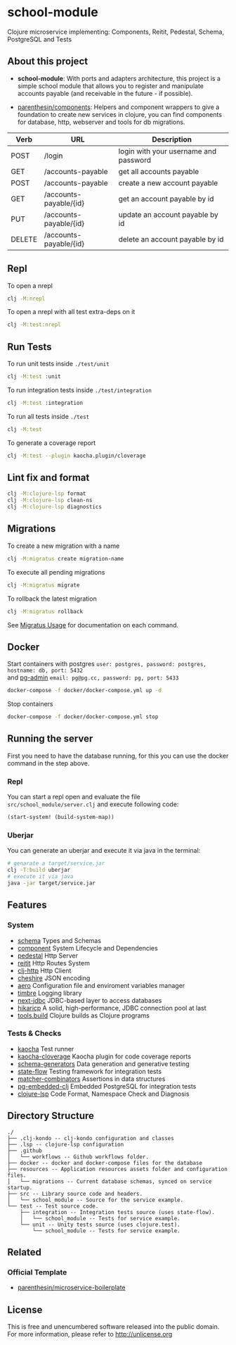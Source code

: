 # school-module

Clojure microservice implementing: Components, Reitit, Pedestal, Schema, PostgreSQL and Tests

## About this project
 - **school-module**: With ports and adapters architecture, this project is a simple school module that allows you to register and manipulate accounts payable (and receivable in the future - if possible).

- [parenthesin/components](https://github.com/parenthesin/components): Helpers and component wrappers to give a foundation to create new services in clojure,
you can find components for database, http, webserver and tools for db migrations.

Verb   | URL                    | Description
------ | ---------------------- | ------------------------------------------------
POST   | /login                 | login with your username and password  
GET    | /accounts-payable      | get all accounts payable
POST   | /accounts-payable      | create a new account payable
GET    | /accounts-payable/{id} | get an account payable by id
PUT    | /accounts-payable/{id} | update an account payable by id
DELETE | /accounts-payable/{id} | delete an account payable by id 

## Repl
To open a nrepl
```bash
clj -M:nrepl
```
To open a nrepl with all test extra-deps on it
```bash
clj -M:test:nrepl
```

## Run Tests
To run unit tests inside `./test/unit`
```bash
clj -M:test :unit
```
To run integration tests inside `./test/integration`
```bash
clj -M:test :integration
```
To run all tests inside `./test`
```bash
clj -M:test
```
To generate a coverage report 
```bash
clj -M:test --plugin kaocha.plugin/cloverage
```

## Lint fix and format

```bash
clj -M:clojure-lsp format
clj -M:clojure-lsp clean-ns
clj -M:clojure-lsp diagnostics
```

## Migrations
To create a new migration with a name
```bash
clj -M:migratus create migration-name
```
To execute all pending migrations
```bash
clj -M:migratus migrate
```
To rollback the latest migration
```bash
clj -M:migratus rollback
```
See [Migratus Usage](https://github.com/yogthos/migratus#usage) for documentation on each command.


## Docker
Start containers with postgres `user: postgres, password: postgres, hostname: db, port: 5432`  
and [pg-admin](http://localhost:5433) `email: pg@pg.cc, password: pg, port: 5433`
```bash
docker-compose -f docker/docker-compose.yml up -d
```
Stop containers
```bash
docker-compose -f docker/docker-compose.yml stop
```

## Running the server
First you need to have the database running, for this you can use the docker command in the step above.

### Repl
You can start a repl open and evaluate the file `src/school_module/server.clj` and execute following code:
```clojure
(start-system! (build-system-map))
```

### Uberjar
You can generate an uberjar and execute it via java in the terminal:
```bash
# genarate a target/service.jar
clj -T:build uberjar
# execute it via java
java -jar target/service.jar
```

## Features

### System
- [schema](https://github.com/plumatic/schema) Types and Schemas
- [component](https://github.com/stuartsierra/component) System Lifecycle and Dependencies
- [pedestal](https://github.com/pedestal/pedestal) Http Server
- [reitit](https://github.com/metosin/reitit) Http Routes System 
- [clj-http](https://github.com/dakrone/clj-http) Http Client
- [cheshire](https://github.com/dakrone/cheshire) JSON encoding
- [aero](https://github.com/juxt/aero) Configuration file and enviroment variables manager
- [timbre](https://github.com/ptaoussanis/timbre) Logging library
- [next-jdbc](https://github.com/seancorfield/next-jdbc) JDBC-based layer to access databases
- [hikaricp](https://github.com/brettwooldridge/HikariCP) A solid, high-performance, JDBC connection pool at last
- [tools.build](https://github.com/clojure/tools.build) Clojure builds as Clojure programs

### Tests & Checks
- [kaocha](https://github.com/lambdaisland/kaocha) Test runner
- [kaocha-cloverage](https://github.com/lambdaisland/kaocha-cloverage) Kaocha plugin for code coverage reports
- [schema-generators](https://github.com/plumatic/schema-generators) Data generation and generative testing
- [state-flow](https://github.com/nubank/state-flow) Testing framework for integration tests
- [matcher-combinators](https://github.com/nubank/matcher-combinators) Assertions in data structures
- [pg-embedded-clj](https://github.com/Bigsy/pg-embedded-clj) Embedded PostgreSQL for integration tests
- [clojure-lsp](https://github.com/clojure-lsp/clojure-lsp/) Code Format, Namespace Check and Diagnosis

## Directory Structure
```
./
├── .clj-kondo -- clj-kondo configuration and classes
├── .lsp -- clojure-lsp configuration
├── .github
│   └── workflows -- Github workflows folder.
├── docker -- docker and docker-compose files for the database
├── resources -- Application resources assets folder and configuration files.
│   └── migrations -- Current database schemas, synced on service startup.
├── src -- Library source code and headers.
│   └── school_module -- Source for the service example.
└── test -- Test source code.
    ├── integration -- Integration tests source (uses state-flow).
    │   └── school_module -- Tests for service example.
    └── unit -- Unity tests source (uses clojure.test).
        └── school_module -- Tests for service example.
```

## Related

### Official Template
- [parenthesin/microservice-boilerplate](https://github.com/rafaeldelboni/super-dice-roll-clj)

## License
This is free and unencumbered software released into the public domain.  
For more information, please refer to <http://unlicense.org>
